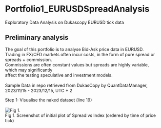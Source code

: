 # Portfolio1_EURUSDSpreadAnalysis

Exploratory Data Analysis on Dukascopy EURUSD tick data

## Preliminary analysis

The goal of this portfolio is to analyse Bid-Ask price data in EURUSD. <br>
Trading in FX/CFD markets often incur costs, in the form of pure spread or spreads + commission.<br>
Commissions are often constant values but spreads are highly variable, which may significantly <br>
affect the testing speculative and investment models.<br><br>
Sample Data in repo retrieved from DukasCopy by QuantDataManager, 2023/11/15 - 2023/12/15, UTC + 2

Step 1: Visualise the naked dataset (line 19) <br><br>
![Fig 1.](https://github.com/TsePinDF/Portfolio1_EURUSDSpreadAnalysis/blob/main/First%20Plot.png)<br>
Fig 1. Screenshot of initial plot of Spread vs Index (ordered by time of price tick)
